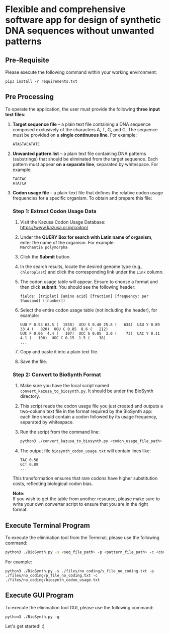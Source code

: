 # Flexible and comprehensive software app for design of synthetic DNA sequences without unwanted patterns

## Pre-Requisite

Please execute the following command within your working environment:

```
pip3 install -r requirements.txt
```

## Pre Processing

To operate the application, the user must provide the following **three input text files**:

1. **Target sequence file** – a plain text file containing a DNA sequence composed exclusively of the characters A, T, G, and C. The sequence must be provided on a **single continuous line**. For example:

    ```
    ATAGTACATATC
    ```

2. **Unwanted pattern list** – a plain text file containing DNA patterns (substrings) that should be eliminated from the target sequence. Each pattern must appear **on a separate line**, separated by whitespace. For example:

    ```
    TAGTAC
    ATATCA
    ```

3. **Codon usage file** – a plain-text file that defines the relative codon usage frequencies for a specific organism. To obtain and prepare this file:

   ### Step 1: Extract Codon Usage Data

   1. Visit the Kazusa Codon Usage Database:  
      https://www.kazusa.or.jp/codon/

   2. Under the **QUERY Box for search with Latin name of organism**, enter the name of the organism. For example:  
      `Marchantia polymorpha`

   3. Click the **Submit** button.

   4. In the search results, locate the desired genome type (e.g., `chloroplast`) and click the corresponding link under the `Link` column.

   5. The codon usage table will appear. Ensure to choose a format and then click **submit**. You should see the following header:

       ```
       fields: [triplet] [amino acid] [fraction] [frequency: per thousand] ([number])
       ```

   6. Select the entire codon usage table (not including the header), for example:

       ```
       UUU F 0.94 63.5 (  1558)  UCU S 0.40 25.8 (   634)  UAU Y 0.89 33.4 (   820)  UGU C 0.85  8.6 (   212)
       UUC F 0.06  4.4 (   107)  UCC S 0.05  3.0 (    73)  UAC Y 0.11  4.1 (   100)  UGC C 0.15  1.5 (    38)
       ...
       ```

   7. Copy and paste it into a plain text file.

   8. Save the file.

   ### Step 2: Convert to BioSynth Format

   1. Make sure you have the local script named `convert_kazusa_to_biosynth.py`. It should be under the BioSynth directory.

   2. This script reads the codon usage file you just created and outputs a two-column text file in the format required by the BioSynth app: each line should contain a codon followed by its usage frequency, separated by whitespace.

   3. Run the script from the command line:

       ```bash
       python3 ./convert_kazusa_to_biosynth.py <codon_usage_file_path>
       ```

   4. The output file `biosynth_codon_usage.txt` will contain lines like:

       ```
       TAC 0.56
       GCT 0.89
       ...
       ```

   This transformation ensures that rare codons have higher substitution costs, reflecting biological codon bias.

   **Note:**  
   If you wish to get the table from another resource, please make sure to write your own converter script to ensure that you are in the right format.

## Execute Terminal Program

To execute the elimination tool from the Terminal, please use the following command:

```bash
python3 ./BioSynth.py -s <seq_file_path> -p <pattern_file_path> -c <codon_usage_file_path>
```

For example:

```
python3 ./BioSynth.py -s ./files/no_coding/s_file_no_coding.txt -p ./files/no_coding/p_file_no_coding.txt -c ./files/no_coding/biosynth_codon_usage.txt
```

## Execute GUI Program

To execute the elimination tool GUI, please use the following command:

```
python3 ./BioSynth.py -g
```

Let's get started! :)
